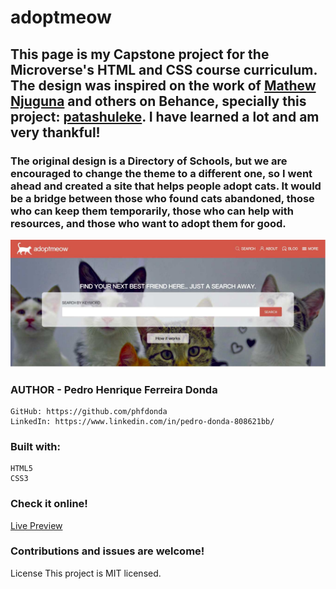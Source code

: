 # adoptmeow

 ## This page is my Capstone project for the Microverse's HTML and CSS course curriculum. The design was inspired on the work of [Mathew Njuguna](https://www.behance.net/mathewnjuguna) and others on Behance, specially this project: [patashuleke](https://www.behance.net/gallery/25563385/PatashuleKE). I have learned a lot and am very thankful!

### The original design is a Directory of Schools, but we are encouraged to change the theme to a different one, so I went ahead and created a site that helps people adopt cats. It would be a bridge between those who found cats abandoned, those who can keep them temporarily, those who can help with resources, and those who want to adopt them for good. 

![Screenshot](./resources/screenshot-main-page.jpg)

  ### AUTHOR - Pedro Henrique Ferreira Donda
    GitHub: https://github.com/phfdonda
    LinkedIn: https://www.linkedin.com/in/pedro-donda-808621bb/

### Built with:
    HTML5
    CSS3

### Check it online!

  [Live Preview]()

### Contributions and issues are welcome!


License
This project is MIT licensed.
